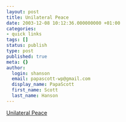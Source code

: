 ```yaml
---
layout: post
title: Unilateral Peace
date: 2003-12-08 10:12:36.000000000 +01:00
categories:
- quick links
tags: []
status: publish
type: post
published: true
meta: {}
author:
  login: shanson
  email: papascott-wp@gmail.com
  display_name: PapaScott
  first_name: Scott
  last_name: Hanson
---
```

<p><a title="Declare peace and go home?" href="http://www.usefulwork.com/shark/archives/001318.html#001318">Unilateral Peace</a></p>
